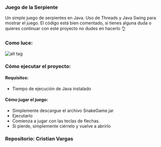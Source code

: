 ### Juego de la Serpiente

Un simple juego de serpientes en Java.
Uso de Threads y Java Swing para mostrar el juego.
El código está bien comentado, si tienes alguna duda o quieres continuar con este proyecto no dudes en hacerlo 👌

### Como luce:
![alt tag](https://i.imgur.com/RVxiGad.png)

### Cómo ejecutar el proyecto:

#### Requisitos:
* Tiempo de ejecución de Java instalado

#### Cómo jugar el juego:

* Simplemente descargue el archivo SnakeGame.jar
* Ejecutarlo
* Comienza a jugar con las teclas de flechas.
* Si pierde, simplemente ciérrelo y vuelve a abrirlo 

### Repositorio: Cristian Vargas
